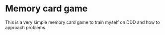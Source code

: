 # Memory card game

This is a very simple memory card game to train myself on DDD and how to approach problems